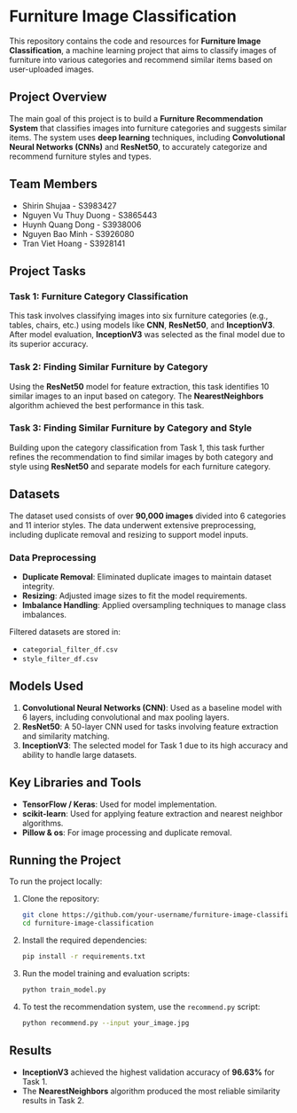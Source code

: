 
# Furniture Image Classification

This repository contains the code and resources for **Furniture Image Classification**, a machine learning project that aims to classify images of furniture into various categories and recommend similar items based on user-uploaded images.

## Project Overview

The main goal of this project is to build a **Furniture Recommendation System** that classifies images into furniture categories and suggests similar items. The system uses **deep learning** techniques, including **Convolutional Neural Networks (CNNs)** and **ResNet50**, to accurately categorize and recommend furniture styles and types.

## Team Members

- Shirin Shujaa - S3983427
- Nguyen Vu Thuy Duong - S3865443
- Huynh Quang Dong - S3938006
- Nguyen Bao Minh - S3926080
- Tran Viet Hoang - S3928141

## Project Tasks

### Task 1: Furniture Category Classification
This task involves classifying images into six furniture categories (e.g., tables, chairs, etc.) using models like **CNN**, **ResNet50**, and **InceptionV3**. After model evaluation, **InceptionV3** was selected as the final model due to its superior accuracy.

### Task 2: Finding Similar Furniture by Category
Using the **ResNet50** model for feature extraction, this task identifies 10 similar images to an input based on category. The **NearestNeighbors** algorithm achieved the best performance in this task.

### Task 3: Finding Similar Furniture by Category and Style
Building upon the category classification from Task 1, this task further refines the recommendation to find similar images by both category and style using **ResNet50** and separate models for each furniture category.

## Datasets

The dataset used consists of over **90,000 images** divided into 6 categories and 11 interior styles. The data underwent extensive preprocessing, including duplicate removal and resizing to support model inputs.

### Data Preprocessing
- **Duplicate Removal**: Eliminated duplicate images to maintain dataset integrity.
- **Resizing**: Adjusted image sizes to fit the model requirements.
- **Imbalance Handling**: Applied oversampling techniques to manage class imbalances.

Filtered datasets are stored in:
- `categorial_filter_df.csv`
- `style_filter_df.csv`

## Models Used

1. **Convolutional Neural Networks (CNN)**: Used as a baseline model with 6 layers, including convolutional and max pooling layers.
2. **ResNet50**: A 50-layer CNN used for tasks involving feature extraction and similarity matching.
3. **InceptionV3**: The selected model for Task 1 due to its high accuracy and ability to handle large datasets.

## Key Libraries and Tools

- **TensorFlow / Keras**: Used for model implementation.
- **scikit-learn**: Used for applying feature extraction and nearest neighbor algorithms.
- **Pillow & os**: For image processing and duplicate removal.

## Running the Project

To run the project locally:

1. Clone the repository:
   ```bash
   git clone https://github.com/your-username/furniture-image-classification.git
   cd furniture-image-classification
   ```

2. Install the required dependencies:
   ```bash
   pip install -r requirements.txt
   ```

3. Run the model training and evaluation scripts:
   ```bash
   python train_model.py
   ```

4. To test the recommendation system, use the `recommend.py` script:
   ```bash
   python recommend.py --input your_image.jpg
   ```

## Results

- **InceptionV3** achieved the highest validation accuracy of **96.63%** for Task 1.
- The **NearestNeighbors** algorithm produced the most reliable similarity results in Task 2.


